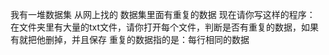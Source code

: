 我有一堆数据集 
从网上找的
数据集里面有重复的数据
现在请你写这样的程序：
在文件夹里有大量的txt文件，请你打开每个文件，判断是否有重复的数据，如果有就把他删掉，并且保存
重复的数据指的是：每行相同的数据
